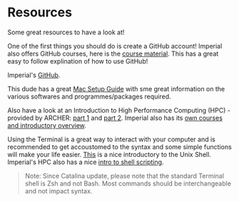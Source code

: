 # Resources 

Some great resources to have a look at!

One of the first things you should do is create a GitHub account! 
Imperial also offers GitHub courses, here is the [course material](https://imperialcollegelondon.github.io/grad_school_git_course/). This has a great easy to follow explination of how to use GitHub!


Imperial's [GitHub](https://github.com/ImperialCollegeLondon).


This dude has a great [Mac Setup Guide](https://sourabhbajaj.com/mac-setup/) with sme great information on the various softwares and programmes/packages required. 

Also have a look at an Introduction to High Performance Computing (HPC) - provided by ARCHER: [part 1](https://archer-cse.github.io/2019-12-09-epcc-hpcshell/) and [part 2](https://archer-cse.github.io/2019-12-09-epcc-hpcintro/). Imperial also has its [own courses and introductory overview](https://github.com/fm2817/get_SRR#fastq-storage). 


Using the Terminal is a great way to interact with your computer and is recommended to get accoustomed to the syntax and some simple functions will make your life easier. [This](http://swcarpentry.github.io/shell-novice/) is a nice introductory to the Unix Shell. Imperial's HPC also has a nice [intro to shell scripting](https://wiki.imperial.ac.uk/pages/viewpage.action?spaceKey=HPC&title=Shell+scripting).

> Note: Since Catalina update, please note that the standard Terminal shell is Zsh and not Bash. Most commands should be interchangeable and not impact syntax. 






